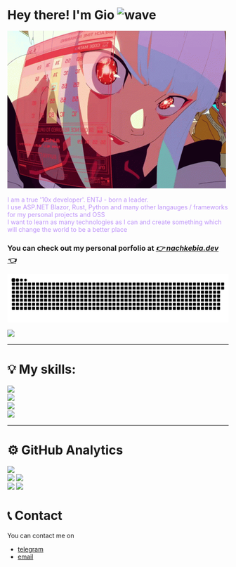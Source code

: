 
# Hey there! I'm Gio <img alt="wave" src="https://media.giphy.com/media/hvRJCLFzcasrR4ia7z/giphy.gif" width="25px">

[![lucy](/lucy.gif)](https://ddjerqq.github.io)

<p style="color: #bd93f9;">
    I am a true '10x developer'. ENTJ - born a leader.<br>
    I use ASP.NET Blazor, Rust, Python and many other langauges / frameworks for my personal projects and OSS<br>
    I want to learn as many technologies as I can and create something which will change the world to be a better place<br>
</p>

### You can check out my personal porfolio at *[👉 nachkebia.dev 👈](https://nachkebia.dev)*

<picture>
    <source media="(prefers-color-scheme: dark)" srcset="https://raw.githubusercontent.com/ddjerqq/ddjerqq/986ba9bd939bd74c827359a6108769d441d1b604/github-contribution-grid-snake-dark.svg">
    <source media="(prefers-color-scheme: light)" srcset="https://raw.githubusercontent.com/ddjerqq/ddjerqq/986ba9bd939bd74c827359a6108769d441d1b604/github-contribution-grid-snake.svg">
    <img alt="github contribution grid snake animation" src="https://raw.githubusercontent.com/ddjerqq/ddjerqq/986ba9bd939bd74c827359a6108769d441d1b604/github-contribution-grid-snake.svg">
</picture>

![](https://komarev.com/ghpvc/?username=ddjerqq)

----

# 💡 My skills:

<div align="start">
    <img src="https://skillicons.dev/icons?i=html,css,js,tailwind,angular,react,ps,npm,ts" /><br/>
    <img src="https://skillicons.dev/icons?i=py,pycharm,selenium,opencv,c,cs,cpp,dotnet,rust" /><br/>
    <img src="https://skillicons.dev/icons?i=wasm,rocket,actix,raspberrypi,sqlite,postgres,redis,mysql,notion" /><br/>
    <img src="https://skillicons.dev/icons?i=obsidian,kali,arch,ubuntu" />
</p>

----

# ⚙️ GitHub Analytics

<div>
    <img src="https://github-profile-summary-cards.vercel.app/api/cards/profile-details?username=ddjerqq&theme=dracula" />
</div>
<div>
    <img src="https://github-profile-summary-cards.vercel.app/api/cards/repos-per-language?username=ddjerqq&theme=dracula" />
    <img src="https://github-profile-summary-cards.vercel.app/api/cards/most-commit-language?username=ddjerqq&theme=dracula" />
</div>
<div>
    <img src="https://github-profile-summary-cards.vercel.app/api/cards/stats?username=ddjerqq&theme=dracula" />
    <img src="https://github-profile-summary-cards.vercel.app/api/cards/productive-time?username=ddjerqq&theme=dracula" />
</div>

# 📞 Contact
You can contact me on
- [telegram](https://t.me/tenxdeveloper)
- [email](mailto:g@nachkebia.dev)

